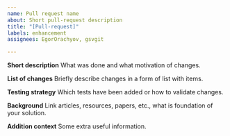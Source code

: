 ```yaml
---
name: Pull request name
about: Short pull-request description
title: "[Pull-request]"
labels: enhancement
assignees: EgorOrachyov, gsvgit

---
```


**Short description**
What was done and what motivation of changes.

**List of changes**
Briefly describe changes in a form of list with items.

**Testing strategy**
Which tests have been added or how to validate changes.

**Background**
Link articles, resources, papers, etc., what is foundation of your solution.

**Addition context**
Some extra useful information.